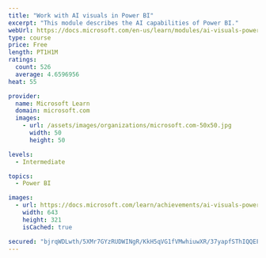 ```yaml
---
title: "Work with AI visuals in Power BI"
excerpt: "This module describes the AI capabilities of Power BI."
webUrl: https://docs.microsoft.com/en-us/learn/modules/ai-visuals-power-bi/
type: course
price: Free
length: PT1H1M
ratings:
  count: 526
  average: 4.6596956
heat: 55

provider:
  name: Microsoft Learn
  domain: microsoft.com
  images:
    - url: /assets/images/organizations/microsoft.com-50x50.jpg
      width: 50
      height: 50

levels:
  - Intermediate

topics:
  - Power BI

images:
  - url: https://docs.microsoft.com/learn/achievements/ai-visuals-power-bi-social.png
    width: 643
    height: 321
    isCached: true

secured: "bjrqWDLwth/5XMr7GYzRUDWINgR/KkH5qVG1fVMwhiuwXR/37yapfSThIQQEFxfAlAb+rZqM0pGksncSMrb/GEnPsoT7CCa0mVRQwVVAVHPg7g4WuqTjIJ/I7RnN2La3UKcPhxTCHcXPD3nuR4wSEFz0LPgLzvnMerKj7I0C0QOz/F7dMfz1Ba1evmVr4TY0vjyEBdeMYhPXe6oHUP+R9S0IBOUet0O0s9150uHLv5QqZ8MF5M4uD4wUINFQ1AIAdfC+uUJKWpEmFVGze/0LZD1qtQTxCH/rNrbtRMx6wzNF8lgNWez1bLNlRNvsulqTIyFJ3xXy523OiKBBS6XQgSm+to2izkxNfxYmpPSxXUS1VIRjxz0yKuWBiBJYkiZ63r5JqemFrTkQJmoDdmdhSC9RCuDTjAnHigv07UcEO2Q=;+bcIG14xYsiaa9dxDlrvMQ=="
---
```


